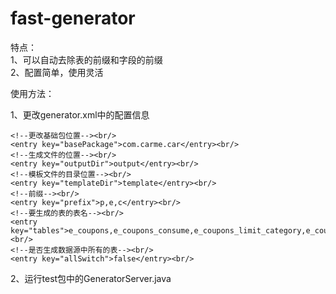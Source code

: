 # fast-generator
特点：<br/>
1、可以自动去除表的前缀和字段的前缀 <br/>
2、配置简单，使用灵活

使用方法：

1、更改generator.xml中的配置信息
```
<!--更改基础包位置--><br/>
<entry key="basePackage">com.carme.car</entry><br/>
<!--生成文件的位置--><br/>
<entry key="outputDir">output</entry><br/>
<!--模板文件的目录位置--><br/>
<entry key="templateDir">template</entry><br/>
<!--前缀--><br/>
<entry key="prefix">p,e,c</entry><br/>
<!--要生成的表的表名--><br/>
<entry key="tables">e_coupons,e_coupons_consume,e_coupons_limit_category,e_coupons_limit_product,e_coupons_store</entry><br/>
<!--是否生成数据源中所有的表--><br/>
<entry key="allSwitch">false</entry><br/>
```
	
2、运行test包中的GeneratorServer.java
